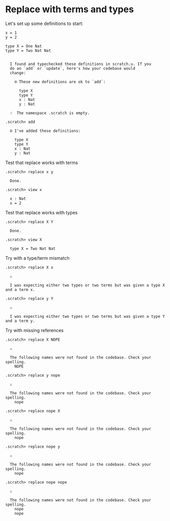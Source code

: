 # Replace with terms and types

Let's set up some definitions to start:

```unison
x = 1
y = 2

type X = One Nat
type Y = Two Nat Nat
```

```ucm

  I found and typechecked these definitions in scratch.u. If you
  do an `add` or `update`, here's how your codebase would
  change:
  
    ⍟ These new definitions are ok to `add`:
    
      type X
      type Y
      x : Nat
      y : Nat

```
```ucm
  ☝️  The namespace .scratch is empty.

.scratch> add

  ⍟ I've added these definitions:
  
    type X
    type Y
    x : Nat
    y : Nat

```
Test that replace works with terms
```ucm
.scratch> replace x y

  Done.

.scratch> view x

  x : Nat
  x = 2

```
Test that replace works with types
```ucm
.scratch> replace X Y

  Done.

.scratch> view X

  type X = Two Nat Nat

```
Try with a type/term mismatch
```ucm
.scratch> replace X x

  ⚠️
  
  I was expecting either two types or two terms but was given a type X and a term x.

```
```ucm
.scratch> replace y Y 

  ⚠️
  
  I was expecting either two types or two terms but was given a type Y and a term y.

```
Try with missing references
```ucm
.scratch> replace X NOPE

  ⚠️
  
  The following names were not found in the codebase. Check your spelling.
    NOPE

```
```ucm
.scratch> replace y nope

  ⚠️
  
  The following names were not found in the codebase. Check your spelling.
    nope

```
```ucm
.scratch> replace nope X

  ⚠️
  
  The following names were not found in the codebase. Check your spelling.
    nope

```
```ucm
.scratch> replace nope y

  ⚠️
  
  The following names were not found in the codebase. Check your spelling.
    nope

```
```ucm
.scratch> replace nope nope

  ⚠️
  
  The following names were not found in the codebase. Check your spelling.
    nope
    nope

```
